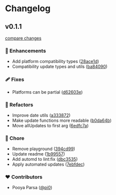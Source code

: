 # Changelog


## v0.1.1

[compare changes](https://github.com/unjs/compatx/compare/v0.1.0...v0.1.1)

### 🚀 Enhancements

- Add platform compatibility types ([28ace1d](https://github.com/unjs/compatx/commit/28ace1d))
- Compatibility update types and utils ([ba84090](https://github.com/unjs/compatx/commit/ba84090))

### 🩹 Fixes

- Platforms can be partial ([d62603e](https://github.com/unjs/compatx/commit/d62603e))

### 💅 Refactors

- Improve date utils ([a333872](https://github.com/unjs/compatx/commit/a333872))
- Make update functions more readable ([b0da64b](https://github.com/unjs/compatx/commit/b0da64b))
- Move allUpdates to first arg ([6edfc7a](https://github.com/unjs/compatx/commit/6edfc7a))

### 🏡 Chore

- Remove playground ([394cd99](https://github.com/unjs/compatx/commit/394cd99))
- Update readme ([1b99557](https://github.com/unjs/compatx/commit/1b99557))
- Add automd to lint:fix ([dbc3535](https://github.com/unjs/compatx/commit/dbc3535))
- Apply automated updates ([7ebfdec](https://github.com/unjs/compatx/commit/7ebfdec))

### ❤️ Contributors

- Pooya Parsa ([@pi0](http://github.com/pi0))

